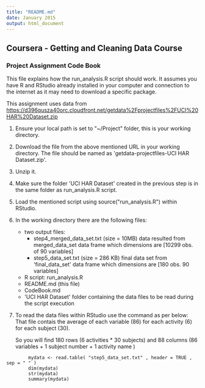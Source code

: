 ```yaml
---
title: "README.md"
date: January 2015
output: html_document
---
```


## Coursera - Getting and Cleaning Data Course 
### Project Assignment Code Book

This file explains how the run_analysis.R script should work.
It assumes you have R and RStudio already installed in your computer and connection to the internet as it may need to download a specific package.

This assignment uses data from <https://d396qusza40orc.cloudfront.net/getdata%2Fprojectfiles%2FUCI%20HAR%20Dataset.zip>


1) Ensure your local path is set to "~/Project" folder, this is your working directory.  
2) Download the file from the above mentioned URL in your working directory. The file should be named as 'getdata-projectfiles-UCI HAR Dataset.zip'.  
3) Unzip it.  
4) Make sure the folder 'UCI HAR Dataset' created in the previous step is in the same folder as run_analysis.R script.  
5) Load the mentioned script using source("run_analysis.R") within RStudio.  
6) In the working directory there are the following files:
    - two output files:
        - step4_merged_data_set.txt (size = 10MB)
            data resulted from merged_data_set data frame which dimensions are [10299 obs. of 90 variables]
        - step5_data_set.txt (size = 286 KB)
            final data set from 'final_data_set' data frame which dimensions are [180  obs. 90 variables]
    - R script: run_analysis.R
    - README.md (this file)
    - CodeBook.md
    - 'UCI HAR Dataset' folder containing the data files to be read during the script execution  
7) To read the data files within RStudio use the command as per below:
  That file contais the average of each variable (86) for each activity (6) for each subject (30).
  
    So you will find 180 rows (6 activities * 30 subjects) and 88 columns (86 variables + 1 subject number + 1 activity name )
  

```
        mydata <- read.table( "step5_data_set.txt" , header = TRUE , sep = " " )
        dim(mydata)
        str(mydata)
        summary(mydata)
```